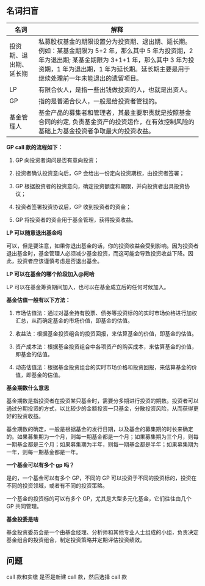## 名词扫盲

| 名词                   | 解释                                                                                                                                                                                                                                           |
| ---------------------- | ---------------------------------------------------------------------------------------------------------------------------------------------------------------------------------------------------------------------------------------------- |
| 投资期、退出期、延长期 | 私募股权基金的期限设置分为投资期、退出期、延长期。例如：某基金期限为 5+2 年，那么其中 5 年为投资期，2 年为退出期; 某基金期限为 3+1+1 年，那么其中 3 年为投资期，1 年为退出期，1 年为延长期。延长期主要是用于继续处理前一年未能退出的遗留项目。 |
| LP                     |     有限合伙人，是指一些出钱做投资的人，也就是出资人。                                                                                                                                                                                                                                          |
| GP                     |     指的是普通合伙人，一般是给投资者管钱的。                                                                                                                                                                                                                                         |
| 基金管理人                       |     基金产品的募集者和管理者，其最主要职责就是按照基金合同的约定, 负责基金资产的投资运作，在有效控制风险的基础上为基金投资者争取最大的投资收益。                                                                                                                                                                                                                                           |


**GP call 款的流程如下：**

1. GP 向投资者询问是否有意向投资；

2. 投资者确认投资意向后，GP 会给出一份定向投资期权，由投资者签署；

3. GP 根据投资者的投资意向，确定投资额度和期限，并向投资者出具投资协议；

4. 投资者签署投资协议后，GP 收到投资者的资金；

5. GP 将投资者的资金用于基金管理，获得投资收益。

**LP 可以随意退出基金吗**

可以，但是要注意，如果你退出基金的话，你的投资收益会受到影响。因为投资者退出基金时，基金管理人必须减少基金投资，而这可能会导致投资收益下降。因此，投资者应该谨慎考虑是否退出基金。

**LP 可以在基金的哪个阶段加入@阿哈**

LP 可以在基金筹资期间加入，也可以在基金成立后的任何时候加入。

**基金估值一般有以下方法：**

1. 市场估值法：通过对基金持有股票、债券等投资标的的实时市场价格进行加权汇总，从而确定基金的市场价值，即基金的估值。

2. 收益法：根据基金投资组合的投资回报，来估算基金的价值，即基金的估值。

3. 资产成本法：根据基金投资组合中各项资产的购买成本，来估算基金的价值，即基金的估值。

4. 动态估值法：根据基金投资组合的实时市场价格和投资回报，来估算基金的价值，即基金的估值。

**基金期数什么意思**

基金期数是指投资者在投资某只基金时，需要分多期进行投资的期数。投资者可以通过分期投资的方式，以比较少的金额投资一只基金，分散投资风险，从而获得更好的投资收益。

基金期数的确定，一般是根据基金的发行日期，以及基金的募集期的时长来确定的。如果募集期为一个月，则每一期基金都是一个月；如果募集期为三个月，则每一期基金都是三个月；如果募集期为半年，则每一期基金都是半年；如果募集期为一年，则每一期基金都是一年。

**一个基金可以有多个 gp 吗？**

是的，一个基金可以有多个 GP，不同的 GP 可以投资于不同的投资标的，投资在不同的投资领域，或者有不同的投资策略。

一个基金的投资标的可以有多个 GP，尤其是大型多元化基金，它们往往由几个 GP 共同管理。

**基金投委是啥**

基金投资委员会是一个由基金经理、分析师和其他专业人士组成的小组，负责决定基金组合的投资组合，制定投资策略并定期评估投资绩效。



## 问题

call 款和实缴
是否是新建 call 款，然后选择 call 款